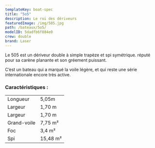 ```yaml
---
templateKey: boat-spec
title: "5o5"
description: Le roi des dériveurs
featuredImage: /img/505.jpg
path: /bateaux/5o5/
modelID: 5dadfb6f884e0
crew: double
brand: Laser
---
```

Le 505 est un dériveur double à simple trapèze et spi symétrique. réputé pour sa carène planante et son gréement puissant.

C’est un bateau qui a marqué la voile légère, et qui reste une série internationale encore très active.

### Caractéristiques :

|     |     |
| --- | --- |
| Longueur | 5,05m  |
| Largeur | 1,70 m |
| Largeur | 1,70 m |
| Grand-voile | 7,75 m²|
| Foc | 3,4 m² |
| Spi | 15,48 m² |